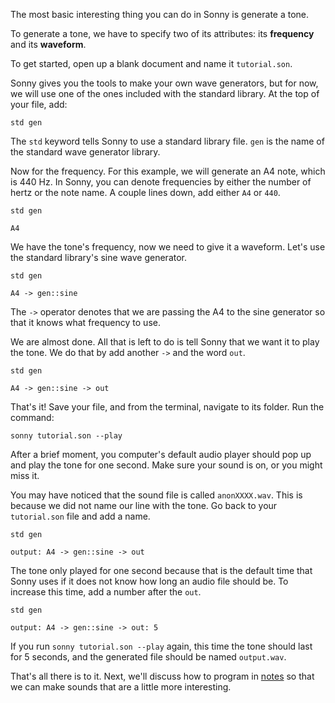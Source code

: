 The most basic interesting thing you can do in Sonny is generate a tone.

To generate a tone, we have to specify two of its attributes: its **frequency** and its **waveform**.

To get started, open up a blank document and name it `tutorial.son`.

Sonny gives you the tools to make your own wave generators, but for now, we will use one of the ones included with the standard library. At the top of your file, add:

```
std gen
```

The `std` keyword tells Sonny to use a standard library file. `gen` is the name of the standard wave generator library.

Now for the frequency. For this example, we will generate an A4 note, which is 440 Hz. In Sonny, you can denote frequencies by either the number of hertz or the note name. A couple lines down, add either `A4` or `440`.

```
std gen

A4
```

We have the tone's frequency, now we need to give it a waveform. Let's use the standard library's sine wave generator.

```
std gen

A4 -> gen::sine
```

The `->` operator denotes that we are passing the A4 to the sine generator so that it knows what frequency to use.

We are almost done. All that is left to do is tell Sonny that we want it to play the tone. We do that by add another `->` and the word `out`.

```
std gen

A4 -> gen::sine -> out
```

That's it! Save your file, and from the terminal, navigate to its folder. Run the command:
```
sonny tutorial.son --play
```
After a brief moment, you computer's default audio player should pop up and play the tone for one second. Make sure your sound is on, or you might miss it.

You may have noticed that the sound file is called `anonXXXX.wav`. This is because we did not name our line with the tone. Go back to your `tutorial.son` file and add a name.

```
std gen

output: A4 -> gen::sine -> out
```

The tone only played for one second because that is the default time that Sonny uses if it does not know how long an audio file should be. To increase this time, add a number after the `out`.

```
std gen

output: A4 -> gen::sine -> out: 5
```

If you run `sonny tutorial.son --play` again, this time the tone should last for 5 seconds, and the generated file should be named `output.wav`.

That's all there is to it. Next, we'll discuss how to program in [notes](https://github.com/kaikalii/sonny/wiki/Notes) so that we can make sounds that are a little more interesting.
